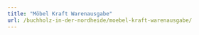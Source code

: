```yaml
---
title: "Möbel Kraft Warenausgabe"
url: /buchholz-in-der-nordheide/moebel-kraft-warenausgabe/
---
```

